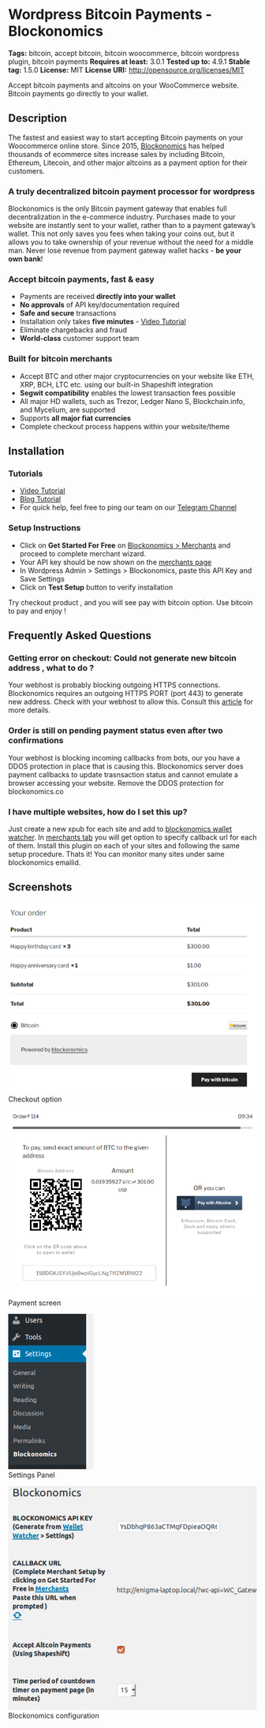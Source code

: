 # Wordpress Bitcoin Payments - Blockonomics #
**Tags:** bitcoin, accept bitcoin, bitcoin woocommerce, bitcoin wordpress plugin, bitcoin payments
**Requires at least:** 3.0.1
**Tested up to:** 4.9.1
**Stable tag:** 1.5.0
**License:** MIT
**License URI:** http://opensource.org/licenses/MIT

Accept bitcoin payments and altcoins on your WooCommerce website. Bitcoin payments go directly to your wallet.

## Description ##

The fastest and easiest way to start accepting Bitcoin payments on your Woocommerce online store. Since 2015, [Blockonomics](https://www.blockonomics.co/merchants?utm_source=wordpress) has helped thousands of ecommerce sites increase sales by including Bitcoin, Ethereum, Litecoin, and other major altcoins as a payment option for their customers.

### A truly decentralized bitcoin payment processor for wordpress ###

Blockonomics is the only Bitcoin payment gateway that enables full decentralization in the e-commerce industry. Purchases made to your website are instantly sent to your wallet, rather than to a payment gateway’s wallet. This not only saves you fees when taking your coins out, but it allows you to take ownership of your revenue without the need for a middle man. Never lose revenue from payment gateway wallet hacks - **be your own bank**!


### Accept bitcoin payments, fast & easy ###
- Payments are received **directly into your wallet**
- **No approvals** of API key/documentation required
- **Safe and secure** transactions
- Installation only takes **five minutes** - [Video Tutorial](https://youtu.be/Kck3a-9nh6E) 
- Eliminate chargebacks and fraud
- **World-class** customer support team

### Built for bitcoin merchants ###
- Accept BTC and other major cryptocurrencies on your website like ETH, XRP, BCH,
LTC etc. using our built-in Shapeshift integration
- **Segwit compatibility** enables the lowest transaction fees possible
- All major HD wallets, such as Trezor, Ledger Nano S, Blockchain.info, and
Mycelium, are supported
- Supports **all major fiat currencies**
- Complete checkout process happens within your website/theme


## Installation ##
  
### Tutorials ###
- [Video Tutorial](https://youtu.be/Kck3a-9nh6E)
- [Blog Tutorial](https://blog.blockonomics.co/how-to-accept-bitcoin-payments-on-woocommerce-using-blockonomics-f18661819a62)
- For quick help, feel free to ping our team on our [Telegram Channel](https://t.me/BlockonomicsCo)

### Setup Instructions ###
- Click on **Get Started For Free** on [Blockonomics > Merchants](https://www.blockonomics.co/merchants) and proceed to complete merchant wizard.
- Your API key should be now shown on the [merchants page](https://www.blockonomics.co/merchants)  
- In Wordpress Admin > Settings > Blockonomics, paste this API Key and Save Settings
- Click on **Test Setup** button to verify installation 

Try checkout product , and you will see pay with bitcoin option.
Use bitcoin to pay and enjoy !

## Frequently Asked Questions ##

### Getting error on checkout: Could not generate new bitcoin address , what to do ? ###
Your webhost is probably blocking outgoing HTTPS connections. Blockonomics requires an outgoing HTTPS PORT (port 443) to generate new address. Check with your webhost to allow this. Consult this [article](https://blockonomics.freshdesk.com/solution/articles/33000215104-troubleshooting-unable-to-generate-new-address) for more details.

### Order is still on pending payment status even after two confirmations  ###
Your webhost is blocking incoming callbacks from bots, our you have a DDOS protection in place that is causing this. Blockonomics server does payment callbacks to update trasnsaction status and cannot emulate a browser accessing your website. Remove the DDOS protection for blockonomics.co 

### I have multiple websites, how do I set this up? ###
Just create a new xpub for each site and add to [blockonomics wallet watcher](https://www.blockonomics/blockonomics). In [merchants tab](https://www.blockonomics.co/merchants) you will get option to specify callback url for each of them.  Install this plugin on each of your sites and following the same setup procedure.  Thats it! You can monitor many sites under same blockonomics emailid.

## Screenshots ##

![](assets-wp-repo/screenshot-1.png)    
Checkout option

![](assets-wp-repo/screenshot-2.png)    
Payment screen

![](assets-wp-repo/screenshot-3.png)    
Settings Panel  

![](assets-wp-repo/screenshot-4.png)  
Blockonomics configuration  

